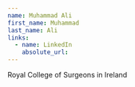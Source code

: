 ```yaml
---
name: Muhammad Ali
first_name: Muhammad
last_name: Ali
links:
  - name: LinkedIn
    absolute_url: 
---
```

Royal College of Surgeons in Ireland
